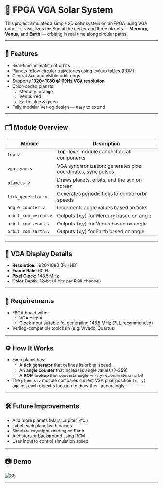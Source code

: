# 🌌 FPGA VGA Solar System

This project simulates a simple 2D solar system on an FPGA using VGA output. It visualizes the Sun at the center and three planets — **Mercury**, **Venus**, and **Earth** — orbiting in real time along circular paths.

---

## 🚀 Features

- Real-time animation of orbits
- Planets follow circular trajectories using lookup tables (ROM)
- Central Sun and visible orbit rings
- Supports **1920×1080 @ 60Hz VGA resolution**
- Color-coded planets:
  - Mercury: orange
  - Venus: red
  - Earth: blue & green
- Fully modular Verilog design — easy to extend

---

## 🗂️ Module Overview

| Module              | Description                                         |
|---------------------|-----------------------------------------------------|
| `top.v`             | Top-level module connecting all components          |
| `vga_sync.v`        | VGA synchronization: generates pixel coordinates, sync pulses |
| `planets.v`         | Draws planets, orbits, and the sun on screen        |
| `tick_generator.v`  | Generates periodic ticks to control orbit speeds    |
| `angle_counter.v`   | Increments angle values based on ticks              |
| `orbit_rom_mercur.v`| Outputs (x,y) for Mercury based on angle            |
| `orbit_rom_venus.v` | Outputs (x,y) for Venus based on angle              |
| `orbit_rom_earth.v` | Outputs (x,y) for Earth based on angle              |

---

## 🎨 VGA Display Details

- **Resolution:** 1920×1080 (Full HD)
- **Frame Rate:** 60 Hz
- **Pixel Clock:** 148.5 MHz
- **Color Depth:** 12-bit (4 bits per RGB channel)

---

## 🔧 Requirements

- FPGA board with:
  - VGA output
  - Clock input suitable for generating 148.5 MHz (PLL recommended)
- Verilog-compatible toolchain (e.g. Vivado, Quartus)

---

## ⚙️ How It Works

- Each planet has:
  - A **tick generator** that defines its orbital speed
  - An **angle counter** that increases angle values (0–359)
  - A **ROM lookup** that converts angle → (x,y) coordinate on orbit
- The `planets.v` module compares current VGA pixel position `(x, y)`
  against each object's location to draw them accordingly.

---

## 🛠️ Future Improvements

- Add more planets (Mars, Jupiter, etc.)
- Label each planet with names
- Simulate day/night shading on Earth
- Add stars or background using ROM
- User input to control simulation speed

---

## 📷 Demo 

![SS](https://github.com/user-attachments/assets/1cc7ec79-b3df-4f04-a78d-2a04b38ce89d)


---

